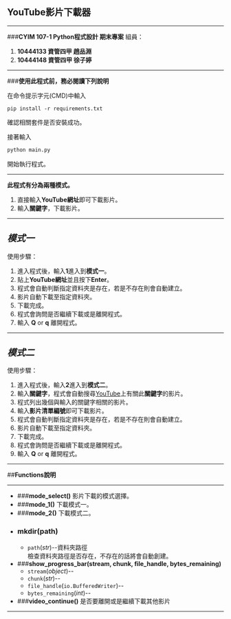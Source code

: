## **YouTube影片下載器**

---

###**CYIM 107-1 Python程式設計 期末專案**
組員：

1. **10444133 資管四甲 趙品淵**
2. **10444148 資管四甲 徐子婷**

---

###**使用此程式前，務必閱讀下列說明**

在命令提示字元(CMD)中輸入
```
pip install -r requirements.txt
```
確認相關套件是否安裝成功。  

接著輸入
``` python
python main.py
```
開始執行程式。

---

**此程式有分為兩種模式。**

1. 直接輸入**YouTube網址**即可下載影片。
2. 輸入**關鍵字**，下載影片。

---

## **_模式一_**
使用步驟：

1. 進入程式後，輸入**1**進入到**模式一**。
2. 貼上**YouTube網址**並且按下**Enter**。  
3. 程式會自動判斷指定資料夾是存在，若是不存在則會自動建立。
4. 影片自動下載至指定資料夾。
5. 下載完成。
6. 程式會詢問是否繼續下載或是離開程式。
7. 輸入 **Q** or **q** 離開程式。

---

## **_模式二_**
使用步驟：

1. 進入程式後，輸入**2**進入到**模式二**。
2. 輸入**關鍵字**，程式會自動搜尋[YouTube](https://www.youtube.com/)上有關此**關鍵字**的影片。
3. 程式列出幾個與輸入的關鍵字相關的影片。
4. 輸入**影片清單編號**即可下載影片。
5. 程式會自動判斷指定資料夾是存在，若是不存在則會自動建立。
6. 影片自動下載至指定資料夾。
7. 下載完成。
8. 程式會詢問是否繼續下載或是離開程式。
9.  輸入 **Q** or **q** 離開程式。

---

##**Functions說明**

---

* ###**mode_select()**
    影片下載的模式選擇。
* ###**mode_1()**
    下載模式一。
* ###**mode_2()**
    下載模式二。
* ### **mkdir(path)**
    * `path`(_str_)--資料夾路徑  
    檢查資料夾路徑是否存在，不存在的話將會自動創建。
* ###**show_progress_bar(stream, chunk, file_handle, bytes_remaining)**
    * `stream`(_object_)--
    * `chunk`(_str_)--
    * `file_handle`(`io.BufferedWriter`)--
    * `bytes_remaining`(_int_)--
* ###**video_continue()**
    是否要離開或是繼續下載其他影片

---